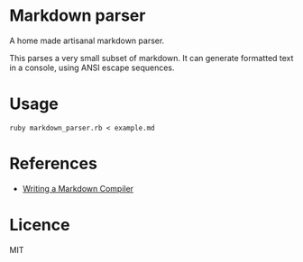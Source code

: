 # Markdown parser

A home made artisanal markdown parser.

This parses a very small subset of markdown. It can generate formatted text in a console, using ANSI escape sequences.

# Usage

`ruby markdown_parser.rb < example.md`

# References

- [Writing a Markdown Compiler](https://blog.beezwax.net/2017/07/07/writing-a-markdown-compiler/)

# Licence

MIT
